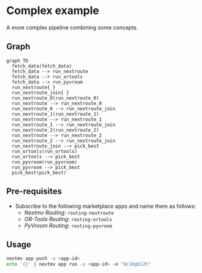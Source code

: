# Complex example

A more complex pipeline combining some concepts.

## Graph

```mermaid
graph TD
  fetch_data(fetch_data)
  fetch_data --> run_nextroute
  fetch_data --> run_ortools
  fetch_data --> run_pyvroom
  run_nextroute{ }
  run_nextroute_join{ }
  run_nextroute_0(run_nextroute_0)
  run_nextroute --> run_nextroute_0
  run_nextroute_0 --> run_nextroute_join
  run_nextroute_1(run_nextroute_1)
  run_nextroute --> run_nextroute_1
  run_nextroute_1 --> run_nextroute_join
  run_nextroute_2(run_nextroute_2)
  run_nextroute --> run_nextroute_2
  run_nextroute_2 --> run_nextroute_join
  run_nextroute_join --> pick_best
  run_ortools(run_ortools)
  run_ortools --> pick_best
  run_pyvroom(run_pyvroom)
  run_pyvroom --> pick_best
  pick_best(pick_best)
```

## Pre-requisites

- Subscribe to the following marketplace apps and name them as follows:
  - _Nextmv Routing_: `routing-nextroute`
  - _OR-Tools Routing_: `routing-ortools`
  - _PyVroom Routing_: `routing-pyvroom`

## Usage

```bash
nextmv app push -a <app-id>
echo '{}' | nextmv app run -a <app-id> -e "8c16gb12h"
```
